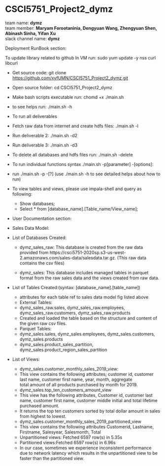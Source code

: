 # CSCI5751_Project2_dymz
team name: **dymz** <br/>
team member: **Maryam Forootaninia, Dengyuan Wang, Zhengyuan Shen, Abinash Sinha, Yifan Xu** <br/>
slack channel name: **dymz**

Deployment RunBook section:

To update library related to github In VM run:	sudo yum update -y nss curl libcurl<br/>
* Get source code: git clone https://github.com/xyfUMN/CSCI5751_Project2_dymz.git<br/>
* Open source folder: 					cd CSCI5751_Project2_dymz<br/>
* Make bash scripts executable run:  				chomd +x ./main.sh<br/>
* to see helps run:			 			./main.sh -h <br/>
* To run all deliverables<br/>
* Fetch raw data from internet and create hdfs files: 	./main.sh -l<br/>
* Run deliverable 2: 					./main.sh -d2<br/>
* Run deliverable 3: 					./main.sh -d3<br/>
* To delete all databases and hdfs files run: 			./main.sh -delete<br/>
* To run individual functions syntax ./main.sh -p[parameter] -[options]: <br/>
* run ./main.sh -p -[?]	(use ./main.sh -h to see detailed helps about how to run)<br/>
* To view tables and views, please use impala-shell and query as following:<br/>
	* Show databases;<br/>
	* Select * from [database_name].[Table_name/View_name];<br/>
* User Documentation section:<br/>
* Sales Data Model:<br/>


* List of Databases Created:<br/>
  * dymz_sales_raw: This database is created from the raw data provided from https://csci5751-2020sp.s3-us-west-    2.amazonaws.com/sales-data/salesdata.tar.gz. (This raw data contains the csv files)<br/>
 
  * dymz_sales: This database includes managed tables in parquet format from the raw sales data and the views created from raw    data.<br/>
* List of Tables Created:(syntax: [database_name].[table_name])<br/>
  * attributes for each table ref to sales data model fig listed above<br/>
  * External Tables:<br/>
   * dymz_sales_raw.sales, dymz_sales_raw.employees, dymz_sales_raw.customers, dymz_sales_raw.products<br/>
    * Created and loaded the table based on the structure and content of the given raw csv files.<br/>
    * Parquet Tables: <br/>
    * dymz_sales.sales, dymz_sales.employees, dymz_sales.customers, dymz_sales.products<br/>
    * dymz_sales.product_sales_partition, dymz_sales.product_region_sales_partition<br/>

* List of Views:<br/>
    * dymz_sales.customer_monthly_sales_2019_view:<br/>
     * This view contains the following attributes; customer id, customer last name, customer first name, year, month,      aggregate<br/> total amount of all products purchased by month for 2019.<br/>
    * dymz_sales.top_ten_customers_amount_view	<br/>
     * This view has the following attributes, Customer id, customer last name, customer first name, customer middle initial and total lifetime purchased amount.<br/>
     * It returns the top ten customers sorted by total dollar amount in sales from highest to lowest.<br/>
    * dymz_sales.customer_monthly_sales_2019_partitioned_view<br/>
     * This view contains the following attributes Customerid, Lastname, Firstname, Salesyear, Salesmonth, Total<br/>
     * Unpartitioned views: Fetched 6597 row(s) in 5.35s<br/>
     * Partitioned views:Fetched 6597 row(s) in 6.96s<br/>
     * In our case, sometimes we experience inconsistent performance due to network latency which results in the unpartitioned view to be faster than the partitioned view.<br/>

